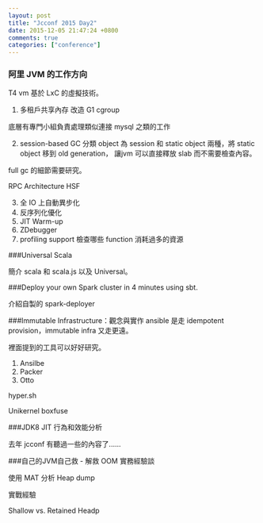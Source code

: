 ```yaml
---
layout: post
title: "Jcconf 2015 Day2"
date: 2015-12-05 21:47:24 +0800
comments: true
categories: ["conference"]
---
```



<!-- more -->

### 阿里 JVM 的工作方向
T4 vm 基於 LxC 的虛擬技術。

1. 多租戶共享內存
改造 G1 cgroup

底層有專門小組負責處理類似連接 mysql 之類的工作

2. session-based GC
分類 object 為 session 和 static object 兩種，將 static object 移到 old generation，
讓jvm 可以直接釋放 slab 而不需要檢查內容。

full gc 的細節需要研究。

RPC Architecture HSF

3. 全 IO 上自動異步化
4. 反序列化優化
5. JIT Warm-up
6. ZDebugger
7. profiling support
	檢查哪些 function 消耗過多的資源


###Universal Scala

簡介 scala  和 scala.js 以及 Universal。


###Deploy your own Spark cluster in 4 minutes using sbt. 

介紹自製的 spark-deployer

###Immutable Infrastructure：觀念與實作 
ansible 是走 idempotent provision，immutable infra 又走更遠。

裡面提到的工具可以好好研究。

1. Ansilbe
2. Packer
3. Otto

hyper.sh

Unikernel boxfuse

###JDK8 JIT 行為和效能分析 

去年 jcconf 有聽過一些的內容了......

###自己的JVM自己救 - 解救 OOM 實務經驗談 

使用 MAT 分析 Heap dump

實戰經驗

Shallow vs. Retained Headp
